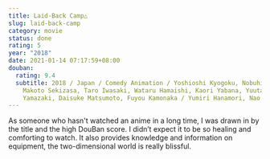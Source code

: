 ```yaml
---
title: Laid-Back Camp△
slug: laid-back-camp
category: movie
status: done
rating: 5
year: "2018"
date: 2021-01-14 07:17:59+08:00
douban:
  rating: 9.4
  subtitle: 2018 / Japan / Comedy Animation / Yoshioshi Kyogoku, Nobuhiro Kanzhol,
    Makoto Sekizasa, Taro Iwasaki, Wataru Hamaishi, Kaori Yabana, Yuuta
    Yamazaki, Daisuke Matsumoto, Fuyou Kamonaka / Yumiri Hanamori, Nao Tōyama
---
```


As someone who hasn't watched an anime in a long time, I was drawn in by the title and the high DouBan score. I didn’t expect it to be so healing and comforting to watch. It also provides knowledge and information on equipment, the two-dimensional world is really blissful.
